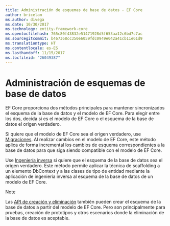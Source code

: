 ```yaml
---
title: Administración de esquemas de base de datos - EF Core
author: bricelam
ms.author: divega
ms.date: 10/30/2017
ms.technology: entity-framework-core
ms.openlocfilehash: 765c80f43832e51471928d5f653aa12c6bd7c7ac
ms.sourcegitcommit: b467368cc350e6059fdc0949e042a41cb11e61d9
ms.translationtype: HT
ms.contentlocale: es-ES
ms.lasthandoff: 11/15/2017
ms.locfileid: "26049387"
---
```

# <a name="managing-database-schemas"></a>Administración de esquemas de base de datos
EF Core proporciona dos métodos principales para mantener sincronizados el esquema de la base de datos y el modelo de EF Core. Para elegir entre los dos, decida si es el modelo de EF Core o el esquema de la base de datos el origen verdadero.

Si quiere que el modelo de EF Core sea el origen verdadero, use [Migraciones][1]. Al realizar cambios en el modelo de EF Core, este método aplica de forma incremental los cambios de esquema correspondientes a la base de datos para que siga siendo compatible con el modelo de EF Core.

Use [Ingeniería inversa][2] si quiere que el esquema de la base de datos sea el origen verdadero. Este método permite aplicar la técnica de scaffolding a un elemento DbContext y a las clases de tipo de entidad mediante la aplicación de ingeniería inversa al esquema de la base de datos de un modelo de EF Core.

> [!NOTE]
> Las [API de creación y eliminación][3] también pueden crear el esquema de la base de datos a partir del modelo de EF Core. Pero son principalmente para pruebas, creación de prototipos y otros escenarios donde la eliminación de la base de datos es aceptable.


  [1]: migrations/index.md
  [2]: scaffolding.md
  [3]: ensure-created.md
